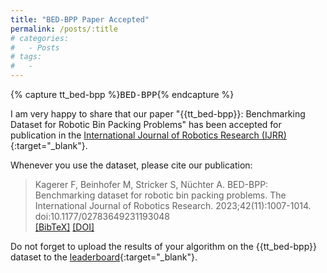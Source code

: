 ```yaml
---
title: "BED-BPP Paper Accepted"
permalink: /posts/:title
# categories:
#   - Posts
# tags:
#   - 
---
```


<!-- Definition of variables -->
{% capture tt_bed-bpp %}<tt>BED-BPP</tt>{% endcapture %} <!-- use with {{tt_bed-bpp}} -->

<!-- -->
I am very happy to share that our paper "{{tt_bed-bpp}}: Benchmarking Dataset for Robotic Bin Packing Problems" has been accepted for publication in the [International Journal of Robotics Research (IJRR)](https://journals.sagepub.com/home/ijr){:target="_blank"}. 


Whenever you use the dataset, please cite our publication:

>
> Kagerer F, Beinhofer M, Stricker S, Nüchter A. BED-BPP: Benchmarking dataset for robotic bin packing problems. The International Journal of Robotics Research. 2023;42(11):1007-1014. doi:10.1177/02783649231193048 <br>
> <a href="https://floriankagerer.github.io/assets/publications/Kagereretal2023-ijrr.bib" target="_blank">[BibTeX]</a>
<a href="https://doi.org/10.1177/02783649231193048" target="_blank">[DOI]</a>
>

Do not forget to upload the results of your algorithm on the {{tt_bed-bpp}} dataset to the [leaderboard](/leaderboard){:target="_blank"}.
